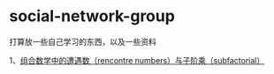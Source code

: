 # social-network-group
打算放一些自己学习的东西，以及一些资料

1、[组合数学中的遭遇数（rencontre numbers）与子阶乘（subfactorial）]



[组合数学中的遭遇数（rencontre numbers）与子阶乘（subfactorial）]: https://www.zybuluo.com/qiutaohanse/note/1099257
